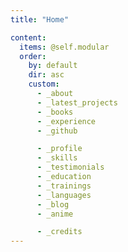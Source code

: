 ```yaml
---
title: "Home"

content:
  items: @self.modular
  order:
    by: default
    dir: asc
    custom:
      - _about
      - _latest_projects
      - _books
      - _experience
      - _github

      - _profile
      - _skills
      - _testimonials
      - _education
      - _trainings
      - _languages
      - _blog
      - _anime

      - _credits
---
```

